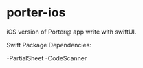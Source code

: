 # porter-ios
iOS version of Porter@ app write with swiftUI.

Swift Package Dependencies:

-PartialSheet
-CodeScanner
